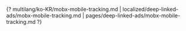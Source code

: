{? multilang/ko-KR/mobx-mobile-tracking.md | localized/deep-linked-ads/mobx-mobile-tracking.md | pages/deep-linked-ads/mobx-mobile-tracking.md ?}
